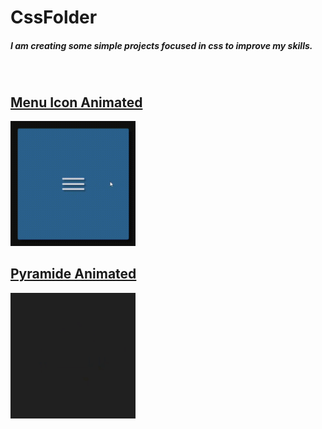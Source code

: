 # CssFolder

##### I am creating some simple projects focused in css to improve my skills.

<br />

## [Menu Icon Animated](./05-menu-icon-animated)

<img src="./05-menu-icon-animated/ezgif.com-gif-maker.gif" alt="project preview" width="200px" height="auto">

<br />

## [Pyramide Animated](./06-pyramide)

<img src="./06-pyramide/ezgif.com-gif-maker.gif" alt="project preview" width="200px" height="auto">

<br />

